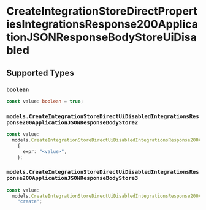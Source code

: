 # CreateIntegrationStoreDirectPropertiesIntegrationsResponse200ApplicationJSONResponseBodyStoreUiDisabled


## Supported Types

### `boolean`

```typescript
const value: boolean = true;
```

### `models.CreateIntegrationStoreDirectUiDisabledIntegrationsResponse200ApplicationJSONResponseBodyStore2`

```typescript
const value:
  models.CreateIntegrationStoreDirectUiDisabledIntegrationsResponse200ApplicationJSONResponseBodyStore2 =
    {
      expr: "<value>",
    };
```

### `models.CreateIntegrationStoreDirectUiDisabledIntegrationsResponse200ApplicationJSONResponseBodyStore3`

```typescript
const value:
  models.CreateIntegrationStoreDirectUiDisabledIntegrationsResponse200ApplicationJSONResponseBodyStore3 =
    "create";
```

